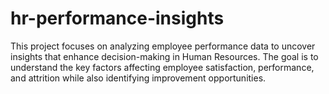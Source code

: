 # hr-performance-insights
This project focuses on analyzing employee performance data to uncover insights that  enhance decision-making in Human Resources. The goal is to understand the key factors affecting  employee satisfaction, performance, and attrition while also identifying improvement opportunities. 
